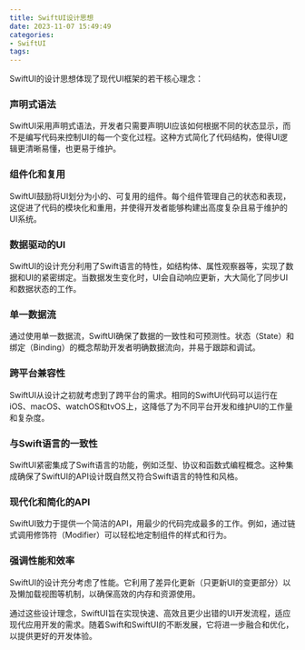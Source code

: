 ```yaml
---
title: SwiftUI设计思想
date: 2023-11-07 15:49:49
categories:
- SwiftUI
tags:
---
```

SwiftUI的设计思想体现了现代UI框架的若干核心理念：

### 声明式语法
SwiftUI采用声明式语法，开发者只需要声明UI应该如何根据不同的状态显示，而不是编写代码来控制UI的每一个变化过程。这种方式简化了代码结构，使得UI逻辑更清晰易懂，也更易于维护。

### 组件化和复用
SwiftUI鼓励将UI划分为小的、可复用的组件。每个组件管理自己的状态和表现，这促进了代码的模块化和重用，并使得开发者能够构建出高度复杂且易于维护的UI系统。

### 数据驱动的UI
SwiftUI的设计充分利用了Swift语言的特性，如结构体、属性观察器等，实现了数据和UI的紧密绑定。当数据发生变化时，UI会自动响应更新，大大简化了同步UI和数据状态的工作。

### 单一数据流
通过使用单一数据流，SwiftUI确保了数据的一致性和可预测性。状态（State）和绑定（Binding）的概念帮助开发者明确数据流向，并易于跟踪和调试。

### 跨平台兼容性
SwiftUI从设计之初就考虑到了跨平台的需求。相同的SwiftUI代码可以运行在iOS、macOS、watchOS和tvOS上，这降低了为不同平台开发和维护UI的工作量和复杂度。

### 与Swift语言的一致性
SwiftUI紧密集成了Swift语言的功能，例如泛型、协议和函数式编程概念。这种集成确保了SwiftUI的API设计既自然又符合Swift语言的特性和风格。

### 现代化和简化的API
SwiftUI致力于提供一个简洁的API，用最少的代码完成最多的工作。例如，通过链式调用修饰符（Modifier）可以轻松地定制组件的样式和行为。

### 强调性能和效率
SwiftUI的设计充分考虑了性能。它利用了差异化更新（只更新UI的变更部分）以及懒加载视图等机制，以确保高效的内存和资源使用。

通过这些设计理念，SwiftUI旨在实现快速、高效且更少出错的UI开发流程，适应现代应用开发的需求。随着Swift和SwiftUI的不断发展，它将进一步融合和优化，以提供更好的开发体验。